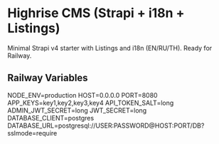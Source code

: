 # Highrise CMS (Strapi + i18n + Listings)

Minimal Strapi v4 starter with Listings and i18n (EN/RU/TH). Ready for Railway.

## Railway Variables
NODE_ENV=production
HOST=0.0.0.0
PORT=8080
APP_KEYS=key1,key2,key3,key4
API_TOKEN_SALT=long
ADMIN_JWT_SECRET=long
JWT_SECRET=long
DATABASE_CLIENT=postgres
DATABASE_URL=postgresql://USER:PASSWORD@HOST:PORT/DB?sslmode=require
